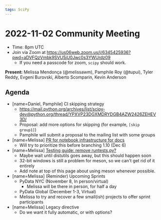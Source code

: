 ```yaml
---
tags: SciPy
---
```


# 2022-11-02 Community Meeting

- Time: 8pm UTC
- Join via Zoom at https://us06web.zoom.us/j/6345425936?pwd=aDVFQzVmbk9SVU5jU0Jwc0s3YWUrdz09
    - If you need a passcode for zoom, `scipy` should work.

**Present:** Melissa Mendonça (@melissawm), Pamphile Roy (@tupui), Tyler Reddy, Evgeni Burovski, Alberto Scomparin, Kevin Anderson

## Agenda

- [name=Daniel, Pamphile] CI skipping strategy
    - https://mail.python.org/archives/list/scipy-dev@python.org/thread/YPXVP23DGXMDRYDGB4AZW2426ZEHEV3D/
    - Proposal: add more options for skipping (for example, `[skip group1]`)
    - Pamphile will submit a proposal to the mailing list with some groups
- [name=Melissa] [PR for notebook infrastructure for docs](https://github.com/scipy/scipy/pull/17322)
    - Will try to prioritize this before branching 1.10 (Dec 6)
- [name=Melissa] [Testing guide: remove runtests.py?](https://scipy.github.io/devdocs/dev/contributor/runtests.html)
    - Maybe wait until distutils goes away, but this should happen soon
    - 32-bit windows is still a problem for meson, so we can't get rid of it entirely
    - Add note at top of this page about using meson whenever possible.
- [name=Melissa] (Reminder) Upcoming Sprints
    - PyData NYC (November 8, In person/virtual)
        - Melissa will be there in person, for half a day
    - PyData Global (December 1-3, Virtual)
    - Melissa to try and recover a few small(ish) projects to offer sprint participants
- [name=Melissa] Legacy directive
    - Do we want it fully automatic, or with options?
